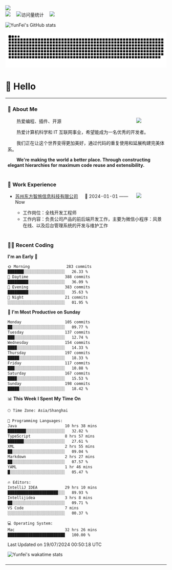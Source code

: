   <!-- dynamic typing effect 动态打字效果 -->
  <div>
    <a href="http://yunfei.plus">
      <img src="https://readme-typing-svg.demolab.com?font=Fira+Code&pause=1000&width=435&lines=console.log(%22Hello%2C%20World%22);祝您今天愉快!&center=true&size=27" />
    </a>
  </div>

  <div>
    <a href="http://yunfei.plus/"><img src="https://img.shields.io/badge/Website-博客-8c36db" /></a>&emsp;
    <!-- visitor -->
    <img src="https://komarev.com/ghpvc/?username=yunfeidog&label=Views&color=orange&style=flat" alt="访问量统计" />&emsp;
    <!-- wakatime -->    
    <a href="https://wakatime.com/@yunfeidog"><img src="https://wakatime.com/badge/user/42d0678c-368b-448b-9a77-5d21c5b55352.svg" /></a>
  </div>

![YunFei's GitHub stats](https://github-readme-stats.vercel.app/api?username=yunfeidog)

![snake](./dist/github-contribution-grid-snake.svg)

#  🙋 Hello

<table>


<tr><td>

### 🤺 About Me

<img align="right" width="88" src="https://cdn.jsdelivr.net/gh/yunfeidog/yunfeidog/assets/images/jobs.png" />

<p>&emsp;&emsp;热爱编程、插件、开源</p>
<p>&emsp;&emsp;热爱计算机科学和 IT 互联网事业，希望能成为一名优秀的开发者。</p>
<p>&emsp;&emsp;我们正在让这个世界变得更加美好，通过代码的重复使用和延展构建完美体系。</p>
<p>&emsp;&emsp;<strong>We're making the world a better place. Through constructing elegant hierarchies for maximum code reuse and extensibility.</strong></p>

</td></tr> 

<tr><td>

### 🏢 Work Experience

<img align="right" width="88" src="https://cdn.jsdelivr.net/gh/yunfeidog/yunfeidog/assets/images/yuanze.png" />

- [苏州东方智旅信息科技有限公司](http://www.leyoobao.com/) &emsp; 📌 2024-01-01 —— Now

    - 工作岗位：全栈开发工程师
    - 工作内容：负责公司产品的前后端开发工作，主要为微信小程序：风景在线、以及后台管理系统的开发与维护工作


</td></tr>

<tr><td>

### 👩‍💻 Recent Coding
<!--START_SECTION:waka-->
**I'm an Early 🐤** 

```text
🌞 Morning                283 commits         ███████░░░░░░░░░░░░░░░░░░   26.33 % 
🌆 Daytime                388 commits         █████████░░░░░░░░░░░░░░░░   36.09 % 
🌃 Evening                383 commits         █████████░░░░░░░░░░░░░░░░   35.63 % 
🌙 Night                  21 commits          ░░░░░░░░░░░░░░░░░░░░░░░░░   01.95 % 
```
📅 **I'm Most Productive on Sunday** 

```text
Monday                   105 commits         ██░░░░░░░░░░░░░░░░░░░░░░░   09.77 % 
Tuesday                  137 commits         ███░░░░░░░░░░░░░░░░░░░░░░   12.74 % 
Wednesday                154 commits         ████░░░░░░░░░░░░░░░░░░░░░   14.33 % 
Thursday                 197 commits         █████░░░░░░░░░░░░░░░░░░░░   18.33 % 
Friday                   117 commits         ███░░░░░░░░░░░░░░░░░░░░░░   10.88 % 
Saturday                 167 commits         ████░░░░░░░░░░░░░░░░░░░░░   15.53 % 
Sunday                   198 commits         █████░░░░░░░░░░░░░░░░░░░░   18.42 % 
```


📊 **This Week I Spent My Time On** 

```text
🕑︎ Time Zone: Asia/Shanghai

💬 Programming Languages: 
Java                     10 hrs 38 mins      ████████░░░░░░░░░░░░░░░░░   32.82 % 
TypeScript               8 hrs 57 mins       ███████░░░░░░░░░░░░░░░░░░   27.61 % 
XML                      2 hrs 55 mins       ██░░░░░░░░░░░░░░░░░░░░░░░   09.04 % 
Markdown                 2 hrs 27 mins       ██░░░░░░░░░░░░░░░░░░░░░░░   07.57 % 
YAML                     1 hr 46 mins        █░░░░░░░░░░░░░░░░░░░░░░░░   05.47 % 

🔥 Editors: 
IntelliJ IDEA            29 hrs 10 mins      ██████████████████████░░░   89.93 % 
Intellijidea             3 hrs 8 mins        ██░░░░░░░░░░░░░░░░░░░░░░░   09.71 % 
VS Code                  7 mins              ░░░░░░░░░░░░░░░░░░░░░░░░░   00.37 % 

💻 Operating System: 
Mac                      32 hrs 26 mins      █████████████████████████   100.00 % 
```


 Last Updated on 19/07/2024 00:50:18 UTC
<!--END_SECTION:waka-->

![Yunfei's wakatime stats](https://github-readme-stats.vercel.app/api/wakatime?username=yunfeidog)

</td></tr>




<tr><td>

